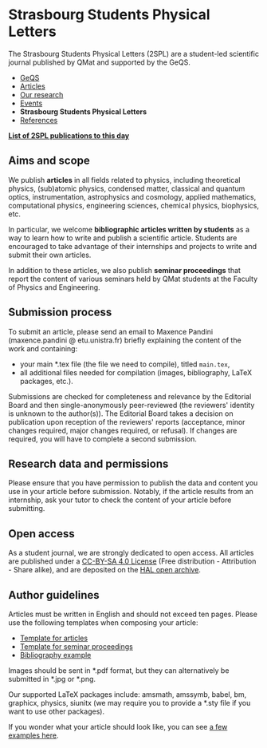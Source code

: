 # Strasbourg Students Physical Letters

The Strasbourg Students Physical Letters (2SPL) are a student-led scientific journal published by QMat and supported by the GeQS.

- [GeQS](index.md)
- [Articles](articles.md)
- [Our research](research.md)
- [Events](events.md)
- **Strasbourg Students Physical Letters**
- [References](references.md)

[**List of 2SPL publications to this day**](journal/publications.md)

## Aims and scope

We publish **articles** in all fields related to physics, including theoretical physics, (sub)atomic physics, condensed matter, classical and quantum optics, instrumentation, astrophysics and cosmology, applied mathematics, computational physics, engineering sciences, chemical physics, biophysics, etc.

In particular, we welcome **bibliographic articles written by students** as a way to learn how to write and publish a scientific article. Students are encouraged to take advantage of their internships and projects to write and submit their own articles.

In addition to these articles, we also publish **seminar proceedings** that report the content of various seminars held by QMat students at the Faculty of Physics and Engineering.

## Submission process

To submit an article, please send an email to Maxence Pandini (maxence.pandini @ etu.unistra.fr) briefly explaining the content of the work and containing:

- your main *.tex file (the file we need to compile), titled ``main.tex``,
- all additional files needed for compilation (images, bibliography, LaTeX packages, etc.).

Submissions are checked for completeness and relevance by the Editorial Board and then single-anonymously peer-reviewed (the reviewers' identity is unknown to the author(s)). The Editorial Board takes a decision on publication upon reception of the reviewers' reports (acceptance, minor changes required, major changes required, or refusal). If changes are required, you will have to complete a second submission.

## Research data and permissions

Please ensure that you have permission to publish the data and content you use in your article before submission. Notably, if the article results from an internship, ask your tutor to check the content of your article before submitting.

## Open access

As a student journal, we are strongly dedicated to open access. All articles are published under a [CC-BY-SA 4.0 License](https://creativecommons.org/licenses/by-sa/4.0/) (Free distribution - Attribution - Share alike), and are deposited on the [HAL open archive](https://hal.science/).

## Author guidelines

Articles must be written in English and should not exceed ten pages. Please use the following templates when composing your article:

- [Template for articles](journal/template_2spl_article.tex)
- [Template for seminar proceedings](journal/template_2spl_proceeding.tex)
- [Bibliography example](journal/biblio.bib)

Images should be sent in *.pdf format, but they can alternatively be submitted in *.jpg or *.png.

Our supported LaTeX packages include: amsmath, amssymb, babel, bm, graphicx, physics, siunitx (we may require you to provide a *.sty file if you want to use other packages).

If you wonder what your article should look like, you can see [a few examples here](journal/publications.md).

